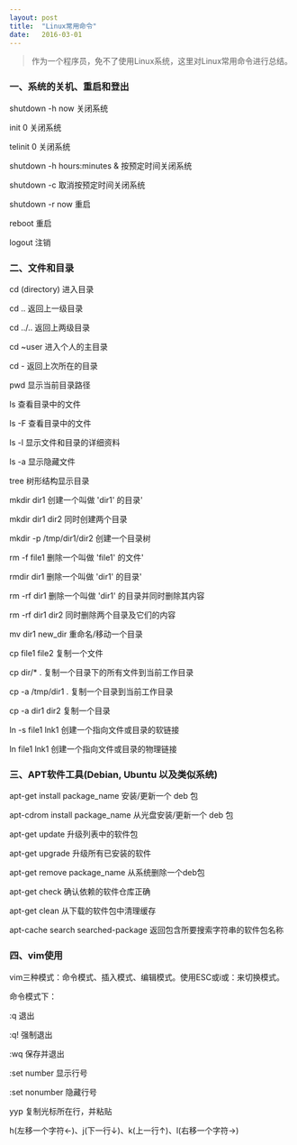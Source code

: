```yaml
---
layout: post
title:  "Linux常用命令"
date:   2016-03-01
---
```


>作为一个程序员，免不了使用Linux系统，这里对Linux常用命令进行总结。

### 一、系统的关机、重启和登出

shutdown -h now 关闭系统

init 0 关闭系统

telinit 0 关闭系统 

shutdown -h hours:minutes & 按预定时间关闭系统 

shutdown -c 取消按预定时间关闭系统 

shutdown -r now 重启
 
reboot 重启

logout 注销


### 二、文件和目录

cd (directory) 进入目录

cd .. 返回上一级目录

cd ../.. 返回上两级目录

cd ~user 进入个人的主目录

cd - 返回上次所在的目录

pwd 显示当前目录路径

ls 查看目录中的文件

ls -F 查看目录中的文件 

ls -l 显示文件和目录的详细资料
 
ls -a 显示隐藏文件

tree 树形结构显示目录

mkdir dir1 创建一个叫做 'dir1' 的目录'
 
mkdir dir1 dir2 同时创建两个目录

mkdir -p /tmp/dir1/dir2 创建一个目录树

rm -f file1 删除一个叫做 'file1' 的文件'
 
rmdir dir1 删除一个叫做 'dir1' 的目录'
 
rm -rf dir1 删除一个叫做 'dir1' 的目录并同时删除其内容
 
rm -rf dir1 dir2 同时删除两个目录及它们的内容
 
mv dir1 new_dir 重命名/移动一个目录
 
cp file1 file2 复制一个文件 

cp dir/* . 复制一个目录下的所有文件到当前工作目录
 
cp -a /tmp/dir1 . 复制一个目录到当前工作目录
 
cp -a dir1 dir2 复制一个目录
 
ln -s file1 lnk1 创建一个指向文件或目录的软链接
 
ln file1 lnk1 创建一个指向文件或目录的物理链接


### 三、APT软件工具(Debian, Ubuntu 以及类似系统)

apt-get install package_name 安装/更新一个 deb 包

apt-cdrom install package_name 从光盘安装/更新一个 deb 包
 
apt-get update 升级列表中的软件包
 
apt-get upgrade 升级所有已安装的软件
 
apt-get remove package_name 从系统删除一个deb包
 
apt-get check 确认依赖的软件仓库正确
 
apt-get clean 从下载的软件包中清理缓存

apt-cache search searched-package 返回包含所要搜索字符串的软件包名称 


### 四、vim使用

vim三种模式：命令模式、插入模式、编辑模式。使用ESC或i或：来切换模式。

命令模式下：

:q  退出

:q! 强制退出

:wq 保存并退出

:set number 显示行号

:set nonumber 隐藏行号

yyp 复制光标所在行，并粘贴

h(左移一个字符←)、j(下一行↓)、k(上一行↑)、l(右移一个字符→)
